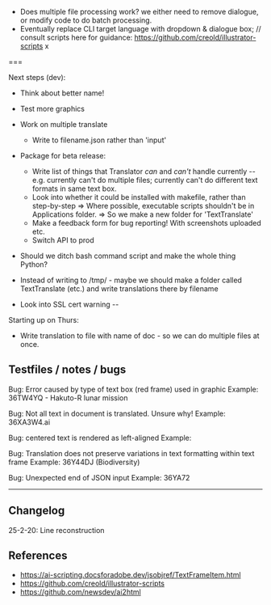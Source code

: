 

* Does multiple file processing work? we either need to remove dialogue, or modify code to do batch processing.
* Eventually replace CLI target language with dropdown & dialogue box;
// consult scripts here for guidance: https://github.com/creold/illustrator-scripts
x

===

Next steps (dev):
* Think about better name!
* Test more graphics
* Work on multiple translate
    * Write to filename.json rather than 'input'

* Package for beta release:
    * Write list of things that Translator *can* and *can't* handle currently -- e.g. currently can't do multiple files; currently can't do different text formats in same text box.
    * Look into whether it could be installed with makefile, rather than step-by-step
        => Where possible, executable scripts shouldn't be in Applications folder.
        => So we make a new folder for 'TextTranslate'
    * Make a feedback form for bug reporting! With screenshots uploaded etc.
    * Switch API to prod

* Should we ditch bash command script and make the whole thing Python?
* Instead of writing to /tmp/ - maybe we should make a folder called TextTranslate (etc.) and write translations there by filename
* Look into SSL cert warning
--

Starting up on Thurs:

* Write translation to file with name of doc - so we can do multiple files at once.

## Testfiles / notes / bugs

Bug: Error caused by type of text box (red frame) used in graphic
Example: 36TW4YQ - Hakuto-R lunar mission

Bug: Not all text in document is translated. Unsure why!
Example: 36XA3W4.ai

Bug: centered text is rendered as left-aligned
Example:

Bug: Translation does not preserve variations in text formatting within text frame
Example: 36Y44DJ (Biodiversity)

Bug: Unexpected end of JSON input
Example: 36YA72

---
## Changelog
25-2-20: Line reconstruction

## References
* https://ai-scripting.docsforadobe.dev/jsobjref/TextFrameItem.html
* https://github.com/creold/illustrator-scripts
* https://github.com/newsdev/ai2html